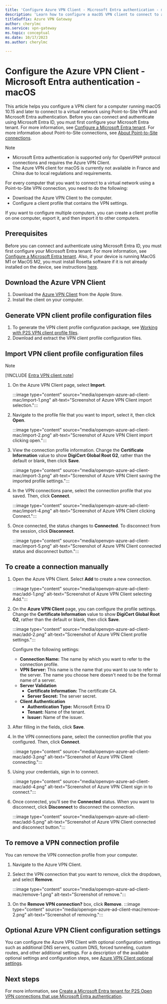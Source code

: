 ```yaml
---
title: 'Configure Azure VPN Client - Microsoft Entra authentication - macOS'
description: 'Learn how to configure a macOS VPN client to connect to a virtual network using VPN Gateway Point-to-Site and Microsoft Entra authentication.'
titleSuffix: Azure VPN Gateway
author: cherylmc
ms.service: vpn-gateway
ms.topic: conceptual
ms.date: 10/17/2023
ms.author: cherylmc

---
```

# Configure the Azure VPN Client - Microsoft Entra authentication - macOS

This article helps you configure a VPN client for a computer running macOS 10.15 and later to connect to a virtual network using Point-to-Site VPN and Microsoft Entra authentication. Before you can connect and authenticate using Microsoft Entra ID, you must first configure your Microsoft Entra tenant. For more information, see [Configure a Microsoft Entra tenant](openvpn-azure-ad-tenant.md). For more information about Point-to-Site connections, see [About Point-to-Site connections](point-to-site-about.md).

> [!NOTE]
> * Microsoft Entra authentication is supported only for OpenVPN® protocol connections and requires the Azure VPN Client.
> * The Azure VPN client for macOS is currently not available in France and China due to local regulations and requirements.
>

For every computer that you want to connect to a virtual network using a Point-to-Site VPN connection, you need to do the following:

* Download the Azure VPN Client to the computer.
* Configure a client profile that contains the VPN settings. 

If you want to configure multiple computers, you can create a client profile on one computer, export it, and then import it to other computers.

## Prerequisites

Before you can connect and authenticate using Microsoft Entra ID, you must first configure your Microsoft Entra tenant. For more information, see [Configure a Microsoft Entra tenant](openvpn-azure-ad-tenant.md). Also, if your device is running MacOS M1 or MacOS M2, you must install Rosetta software if it is not already installed on the device, see instructions [here](https://support.apple.com/en-us/HT211861).

## Download the Azure VPN Client

1. Download the [Azure VPN Client](https://apps.apple.com/us/app/azure-vpn-client/id1553936137) from the Apple Store.
1. Install the client on your computer.

## Generate VPN client profile configuration files

1. To generate the VPN client profile configuration package, see [Working with P2S VPN client profile files](about-vpn-profile-download.md).
1. Download and extract the VPN client profile configuration files.

## Import VPN client profile configuration files

> [!NOTE]
> [!INCLUDE [Entra VPN client note](../../includes/vpn-gateway-entra-vpn-client-note.md)]

1. On the Azure VPN Client page, select **Import**.

   :::image type="content" source="media/openvpn-azure-ad-client-mac/import-1.png" alt-text="Screenshot of Azure VPN Client import selection.":::
1. Navigate to the profile file that you want to import, select it, then click **Open**.

   :::image type="content" source="media/openvpn-azure-ad-client-mac/import-2.png" alt-text="Screenshot of Azure VPN Client import clicking open.":::
1. View the connection profile information. Change the **Certificate Information** value to show **DigiCert Global Root G2**, rather than the default or blank, then click **Save**.

   :::image type="content" source="media/openvpn-azure-ad-client-mac/import-3.png" alt-text="Screenshot of Azure VPN Client saving the imported profile settings.":::
1. In the VPN connections pane, select the connection profile that you saved. Then, click **Connect**.

   :::image type="content" source="media/openvpn-azure-ad-client-mac/import-4.png" alt-text="Screenshot of Azure VPN Client clicking Connect.":::
1. Once connected, the status changes to **Connected**. To disconnect from the session, click **Disconnect**.

   :::image type="content" source="media/openvpn-azure-ad-client-mac/import-5.png" alt-text="Screenshot of Azure VPN Client connected status and disconnect button.":::

## To create a connection manually

1. Open the Azure VPN Client. Select **Add** to create a new connection.

   :::image type="content" source="media/openvpn-azure-ad-client-mac/add-1.png" alt-text="Screenshot of Azure VPN Client selecting Add.":::

1. On the **Azure VPN Client** page, you can configure the profile settings. Change the **Certificate Information** value to show **DigiCert Global Root G2**, rather than the default or blank, then click **Save**.

   :::image type="content" source="media/openvpn-azure-ad-client-mac/add-2.png" alt-text="Screenshot of Azure VPN Client profile settings.":::

   Configure the following settings:

   * **Connection Name:** The name by which you want to refer to the connection profile.
   * **VPN Server:** This name is the name that you want to use to refer to the server. The name you choose here doesn't need to be the formal name of a server.
   * **Server Validation**
     * **Certificate Information:** The certificate CA.
     * **Server Secret:** The server secret.
   * **Client Authentication**
     * **Authentication Type:** Microsoft Entra ID
     * **Tenant:** Name of the tenant.
     * **Issuer:** Name of the issuer.
1. After filling in the fields, click **Save**.
1. In the VPN connections pane, select the connection profile that you configured. Then, click **Connect**.

   :::image type="content" source="media/openvpn-azure-ad-client-mac/add-3.png" alt-text="Screenshot of Azure VPN Client connecting.":::
1. Using your credentials, sign in to connect.

   :::image type="content" source="media/openvpn-azure-ad-client-mac/add-4.png" alt-text="Screenshot of Azure VPN Client sign in to connect.":::
1. Once connected, you'll see the **Connected** status. When you want to disconnect, click **Disconnect** to disconnect the connection.

   :::image type="content" source="media/openvpn-azure-ad-client-mac/add-5.png" alt-text="Screenshot of Azure VPN Client connected and disconnect button.":::

## To remove a VPN connection profile

You can remove the VPN connection profile from your computer.

1. Navigate to the Azure VPN Client.
1. Select the VPN connection that you want to remove, click the dropdown, and select **Remove**.

   :::image type="content" source="media/openvpn-azure-ad-client-mac/remove-1.png" alt-text="Screenshot of remove.":::
1. On the **Remove VPN connection?** box, click **Remove**.
   :::image type="content" source="media/openvpn-azure-ad-client-mac/remove-2.png" alt-text="Screenshot of removing.":::

## Optional Azure VPN Client configuration settings

You can configure the Azure VPN Client with optional configuration settings such as additional DNS servers, custom DNS, forced tunneling, custom routes, and other additional settings. For a description of the available optional settings and configuration steps, see [Azure VPN Client optional settings](azure-vpn-client-optional-configurations.md).

## Next steps

For more information, see [Create a Microsoft Entra tenant for P2S Open VPN connections that use Microsoft Entra authentication](openvpn-azure-ad-tenant.md).

